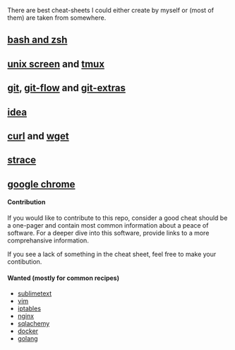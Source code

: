 There are best cheat-sheets I could either create by myself or (most of them) are taken from somewhere.

## [bash and zsh](src/bash-zsh.md)
## [unix screen](src/screen.md) and [tmux](src/tmux.md)
## [git](src/git.md), [git-flow](src/git-flow.md) and [git-extras](src/git-extras.md)
## [idea](src/idea.md)
## [curl](src/curl.md) and [wget](src/wget.md)
## [strace](src/strace.md)
## [google chrome](src/google-chrome.md)

#### Contribution

If you would like to contribute to this repo, consider a good cheat should be a one-pager and contain most common information about a peace of software.
For a deeper dive into this software, provide links to a more comprehansive information.

If you see a lack of something in the cheat sheet, feel free to make your contibution.

#### Wanted (mostly for common recipes)

* [sublimetext](https://www.sublimetext.com/)
* [vim](http://www.vim.org/)
* [iptables](http://linux.die.net/man/8/iptables)
* [nginx](http://nginx.org/)
* [sqlachemy](http://www.sqlalchemy.org/)
* [docker](https://www.docker.com/)
* [golang](https://golang.org/)
